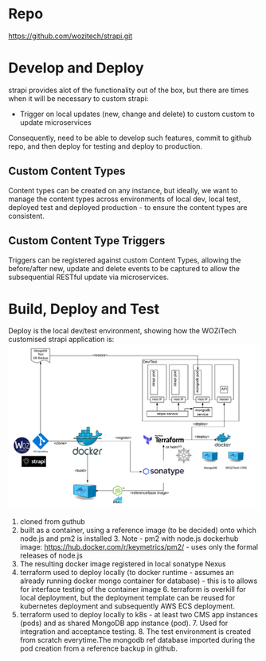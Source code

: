 <!-- TITLE: WOZiTech CMS -->
<!-- SUBTITLE: Uses strapi - aeadless CMS with strong APIs yet a good Admin UI -->

# Repo
https://github.com/wozitech/strapi.git

# Develop and Deploy
strapi provides alot of the functionality out of the box, but there are times when it will be necessary to custom strapi:
* Trigger on local updates (new, change and delete) to custom custom to update microservices

Consequently, need to be able to develop such features, commit to github repo, and then deploy for testing and deploy to production.

## Custom Content Types
Content types can be created on any instance, but ideally, we want to manage the content types across environments of local dev, local test, deployed test and deployed production - to ensure the content types are consistent.

## Custom Content Type Triggers
Triggers can be registered against custom Content Types, allowing the before/after new, update and delete events to be captured to allow the subsequential RESTful update via microservices.

# Build, Deploy and Test
Deploy is the local dev/test environment, showing how the WOZiTech customised strapi application is:
![Wozitech Cms Test](/uploads/projects/wozitech-cms-test.png "Wozitech Cms Test")

1. cloned from guthub
2. built as a container, using a reference image (to be decided) onto which node.js and pm2 is installed
	3. Note  - pm2 with node.js dockerhub image: https://hub.docker.com/r/keymetrics/pm2/ - uses only the formal releases of node.js
4. The resulting docker image registered in local sonatype Nexus
5. terraform used to deploy locally (to docker runtime - assumes an already running docker mongo container for database) - this is to allows for interface testing of the container image
	6. terraform is overkill for local deployment, but the deployment template can be reused for kubernetes deployment and subsequently AWS ECS deployment.
6. terraform used to deploy locally to k8s - at least two CMS app instances (pods) and as shared MongoDB app instance (pod).
	7. Used for integration and acceptance testing.
	8. The test environment is created from scratch everytime.The mongodb ref database imported during the pod creation from a reference backup in github.
	